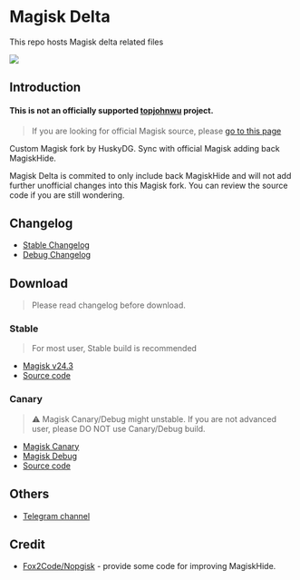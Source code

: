 # Magisk Delta

This repo hosts Magisk delta related files

![](https://github.com/topjohnwu/Magisk/raw/master/docs/images/logo.png)

## Introduction

#### **This is not an officially supported [topjohnwu](https://github.com/topjohnwu) project**. 

> If you are looking for official Magisk source, please [go to this page](https://github.com/topjohnwu/Magisk)

Custom Magisk fork by HuskyDG. Sync with official Magisk adding back MagiskHide.

Magisk Delta is commited to only include back MagiskHide and will not add further unofficial changes into this Magisk fork. You can review the source code if you are still wondering.

## Changelog

- [Stable Changelog](https://github.com/HuskyDG/magisk-files/blob/main/note_stable.md)
- [Debug Changelog](https://github.com/HuskyDG/magisk-files/blob/main/note.md)

## Download

> Please read changelog before download.

### Stable

> For most user, Stable build is recommended

- [Magisk v24.3](https://huskydg.github.io/download/magisk/24.3-delta.apk)
- [Source code](https://huskydg.github.io/download/magisk/24.3-delta.zip)


### Canary

> ⚠ Magisk Canary/Debug might unstable. If you are not advanced user, please DO NOT use Canary/Debug build.

- [Magisk Canary](https://huskydg.github.io/magisk-files/app-release.apk)
- [Magisk Debug](https://huskydg.github.io/magisk-files/app-debug.apk)
- [Source code](https://huskydg.github.io/magisk-files/source-code.apk)

## Others

- [Telegram channel](https://t.me/magiskdelta)

## Credit

- [Fox2Code/Nopgisk](http://github.com/Fox2Code/Nopgisk) - provide some code for improving MagiskHide.
